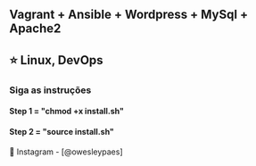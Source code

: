 <div align="left">
<h2>Vagrant + Ansible + Wordpress + MySql + Apache2</h2>
<h2>⭐ Linux, DevOps</h2>
<h3>Siga as instruções</h3>
<h4>Step 1 = "chmod +x install.sh"</h4>
<h4>Step 2 = "source install.sh"</h4>



  
  🐧 Instagram - [@owesleypaes]
